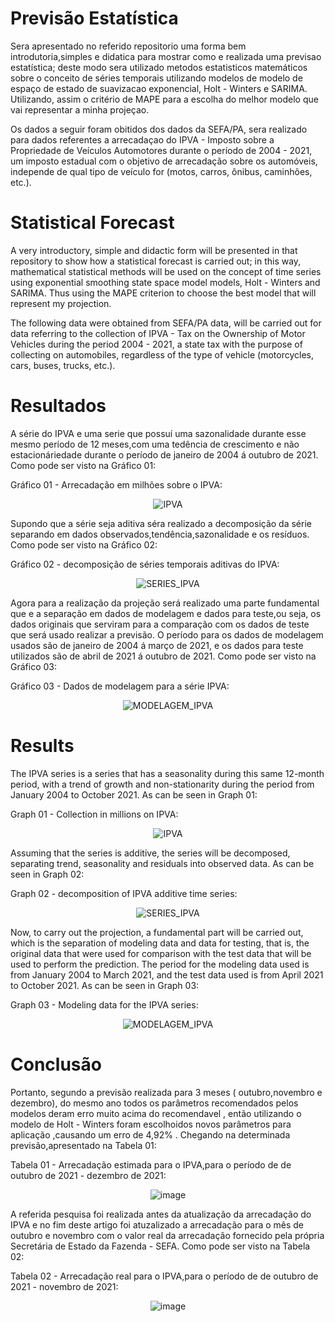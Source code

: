 # Previsão Estatística

  Sera apresentado no referido repositorio uma forma bem introdutoria,simples e didatica para mostrar como e realizada uma previsao estatística; deste modo sera utilizado metodos estatisticos matemáticos sobre o conceito de séries temporais utilizando modelos de modelo de espaço de estado de suavizacao exponencial, Holt - Winters e SARIMA. Utilizando, assim o critério de MAPE para a escolha do melhor modelo que vai representar a minha projeçao.
  
  Os dados a seguir foram obitidos dos dados da SEFA/PA, sera realizado para dados referentes a arrecadaçao do IPVA - Imposto sobre a Propriedade de Veículos Automotores durante o período de 2004 - 2021, um imposto estadual com o objetivo de arrecadação sobre os automóveis, independe de qual tipo de veículo for (motos, carros, ônibus, caminhões, etc.).
  
 # Statistical Forecast
 
 A very introductory, simple and didactic form will be presented in that repository to show how a statistical forecast is carried out; in this way, mathematical statistical methods will be used on the concept of time series using exponential smoothing state space model models, Holt - Winters and SARIMA. Thus using the MAPE criterion to choose the best model that will represent my projection.
  
  The following data were obtained from SEFA/PA data, will be carried out for data referring to the collection of IPVA - Tax on the Ownership of Motor Vehicles during the period 2004 - 2021, a state tax with the purpose of collecting on automobiles, regardless of the type of vehicle (motorcycles, cars, buses, trucks, etc.).

# Resultados
 A série do IPVA e uma serie que possuí uma sazonalidade durante esse mesmo período de 12 meses,com uma tedência de crescimento e não estacionáriedade durante o período de janeiro de 2004 á outubro de 2021. Como pode ser visto na Gráfico 01:
 
 Gráfico 01 - Arrecadação em milhões sobre o IPVA:
<div align="center">
  
![IPVA](https://user-images.githubusercontent.com/94062159/145993329-3d72a959-c87c-41cf-9970-aa2b6d188b61.png)

</div>

Supondo que a série seja aditiva séra realizado a decomposição da série separando em dados observados,tendência,sazonalidade e os resíduos. Como pode ser visto na Gráfico 02:

 Gráfico 02 - decomposição de séries temporais aditivas do IPVA:
<div align="center"> 
  
![SERIES_IPVA](https://user-images.githubusercontent.com/94062159/145993476-8d95b265-89c9-4879-abd3-43af9a9e65a5.png)
  
</div>

Agora para a realização da projeção será realizado uma parte fundamental que e a separação em dados de modelagem e dados para teste,ou seja, os dados originais que serviram para a comparação com os dados de teste que será usado realizar a previsão. O período para os dados de modelagem usados são de janeiro de 2004 á março de 2021, e os dados para teste utilizados são de abril de 2021 á outubro de 2021. Como pode ser visto na Gráfico 03:

Gráfico 03 - Dados de modelagem para a série IPVA:
<div align="center"> 
  
![MODELAGEM_IPVA](https://user-images.githubusercontent.com/94062159/145993396-69579747-11a6-44b3-925b-48e162e09076.png)
  
</div>

# Results
 The IPVA series is a series that has a seasonality during this same 12-month period, with a trend of growth and non-stationarity during the period from January 2004 to October 2021. As can be seen in Graph 01:
 
 Graph 01 - Collection in millions on IPVA:
<div align="center">
  
![IPVA](https://user-images.githubusercontent.com/94062159/145993329-3d72a959-c87c-41cf-9970-aa2b6d188b61.png)

</div>

Assuming that the series is additive, the series will be decomposed, separating trend, seasonality and residuals into observed data. As can be seen in Graph 02:

 Graph 02 - decomposition of IPVA additive time series:
<div align="center">
  
![SERIES_IPVA](https://user-images.githubusercontent.com/94062159/145993476-8d95b265-89c9-4879-abd3-43af9a9e65a5.png)
  
</div>

Now, to carry out the projection, a fundamental part will be carried out, which is the separation of modeling data and data for testing, that is, the original data that were used for comparison with the test data that will be used to perform the prediction. The period for the modeling data used is from January 2004 to March 2021, and the test data used is from April 2021 to October 2021. As can be seen in Graph 03:

Graph 03 - Modeling data for the IPVA series:
<div align="center">
  
![MODELAGEM_IPVA](https://user-images.githubusercontent.com/94062159/145993396-69579747-11a6-44b3-925b-48e162e09076.png)
  
</div>

# Conclusão

Portanto, segundo a previsão realizada para 3 meses  ( outubro,novembro e dezembro), do mesmo ano  todos os parâmetros  recomendados pelos modelos deram erro muito acima do recomendavel , então utilizando o modelo de Holt - Winters foram escolhoidos novos parâmetros para aplicação ,causando um erro de  4,92% . Chegando na determinada previsão,apresentado na Tabela 01:

Tabela 01 - Arrecadação estimada para o IPVA,para o período de de outubro de 2021 - dezembro de 2021:
<div align="center"> 

![image](https://user-images.githubusercontent.com/94062159/146196943-609b9e2f-2a62-43c8-93b8-097ead07d21a.png)

 </div>
 
A referida pesquisa foi realizada antes da atualização da arrecadação do IPVA e no fim deste artigo foi atuzalizado a arrecadação para o mês de outubro e novembro com o valor real da arrecadação fornecido pela própria Secretária de Estado da Fazenda - SEFA. Como pode ser visto na Tabela 02:

Tabela 02 - Arrecadação real para o IPVA,para o período de de outubro de 2021 - novembro de 2021:
<div align="center"> 

![image](https://user-images.githubusercontent.com/94062159/146202830-ed8f1e3d-0d18-4de4-a750-62e2bd43fcfd.png)

</div>
